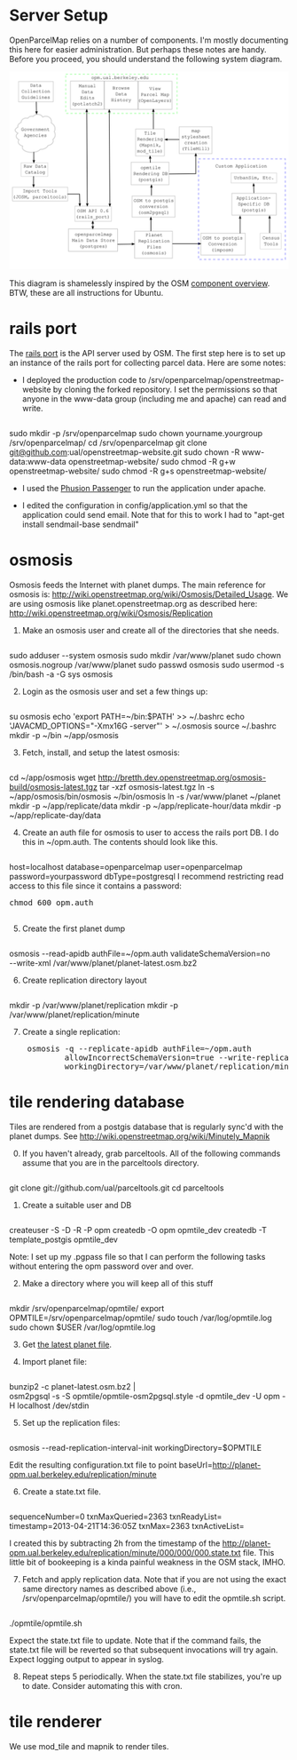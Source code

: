 Server Setup
============

OpenParcelMap relies on a number of components.  I'm mostly documenting this
here for easier administration.  But perhaps these notes are handy.  Before you
proceed, you should understand the following system diagram.

![OPM System Diagram](opm-system-diagram.png "OPM System Diagram")

This diagram is shamelessly inspired by the OSM [component
overview](http://wiki.openstreetmap.org/wiki/Component_overview).  BTW, these
are all instructions for Ubuntu.

rails port
==========

The [rails port](http://wiki.openstreetmap.org/wiki/The_Rails_Port) is the API
server used by OSM.  The first step here is to set up an instance of the rails
port for collecting parcel data.  Here are some notes:

* I deployed the production code to /srv/openparcelmap/openstreetmap-website by
  cloning the forked repository.  I set the permissions so that anyone in the
  www-data group (including me and apache) can read and write.

  <pre>
sudo mkdir -p /srv/openparcelmap
sudo chown yourname.yourgroup /srv/openparcelmap/
cd /srv/openparcelmap
git clone git@github.com:ual/openstreetmap-website.git
sudo chown -R www-data:www-data openstreetmap-website/
sudo chmod -R g+w openstreetmap-website/
sudo chmod -R g+s openstreetmap-website/
  </pre>

* I used the [Phusion Passenger](http://www.modrails.com/documentation/Users%20guide%20Apache.html#_deploying_a_rack_based_ruby_application_including_rails_gt_3)
  to run the application under apache.

* I edited the configuration in config/application.yml so that the application
  could send email.  Note that for this to work I had to "apt-get install
  sendmail-base sendmail"

osmosis
=======

Osmosis feeds the Internet with planet dumps.  The main reference for osmosis
is: http://wiki.openstreetmap.org/wiki/Osmosis/Detailed_Usage.  We are using
osmosis like planet.openstreetmap.org as described here:
http://wiki.openstreetmap.org/wiki/Osmosis/Replication

1. Make an osmosis user and create all of the directories that she needs.

   <pre>
sudo adduser --system osmosis
sudo mkdir /var/www/planet
sudo chown osmosis.nogroup /var/www/planet
sudo passwd osmosis
sudo usermod -s /bin/bash -a -G sys osmosis
   </pre>

2. Login as the osmosis user and set a few things up:
   <pre>
su osmosis 
echo 'export PATH=~/bin:$PATH' >> ~/.bashrc
echo 'JAVACMD_OPTIONS="-Xmx16G -server"' > ~/.osmosis
source ~/.bashrc
mkdir -p ~/bin ~/app/osmosis
   </pre>

3. Fetch, install, and setup the latest osmosis:
   <pre>
cd ~/app/osmosis
wget http://bretth.dev.openstreetmap.org/osmosis-build/osmosis-latest.tgz
tar -xzf osmosis-latest.tgz
ln -s ~/app/osmosis/bin/osmosis ~/bin/osmosis
ln -s /var/www/planet ~/planet
mkdir -p ~/app/replicate/data
mkdir -p ~/app/replicate-hour/data
mkdir -p ~/app/replicate-day/data
   </pre>

4. Create an auth file for osmosis to user to access the rails port DB.  I do
   this in ~/opm.auth.  The contents should look like this.
   <pre>
host=localhost
database=openparcelmap
user=openparcelmap
password=yourpassword
dbType=postgresql
   </pre>
   I recommend restricting read access to this file since it contains a password:
   <pre>
chmod 600 opm.auth
   </pre>

5. Create the first planet dump
   <pre>
osmosis --read-apidb authFile=~/opm.auth validateSchemaVersion=no \
        --write-xml /var/www/planet/planet-latest.osm.bz2
   </pre>

6. Create replication directory layout
   <pre>
mkdir -p /var/www/planet/replication
mkdir -p /var/www/planet/replication/minute
   </pre>

7. Create a single replication:
   <pre>
    osmosis -q --replicate-apidb authFile=~/opm.auth 
            allowIncorrectSchemaVersion=true --write-replication \
            workingDirectory=/var/www/planet/replication/minute/
   </pre>

tile rendering database
=======================

Tiles are rendered from a postgis database that is regularly sync'd with the
planet dumps.  See http://wiki.openstreetmap.org/wiki/Minutely_Mapnik

0. If you haven't already, grab parceltools.  All of the following commands
   assume that you are in the parceltools directory.

   <pre>
git clone git://github.com/ual/parceltools.git
cd parceltools
   </pre>

1. Create a suitable user and DB

   <pre>
createuser -S -D -R -P opm
createdb -O opm opmtile_dev
createdb -T template_postgis opmtile_dev
   </pre>

   Note: I set up my .pgpass file so that I can perform the following tasks
   without entering the opm password over and over.

2. Make a directory where you will keep all of this stuff

   <pre>
mkdir /srv/openparcelmap/opmtile/
export OPMTILE=/srv/openparcelmap/opmtile/
sudo touch /var/log/opmtile.log
sudo chown $USER /var/log/opmtile.log
   </pre>

3. Get [the latest planet file](http://planet-opm.ual.berkeley.edu/planet-latest.osm.bz2).

4. Import planet file:

   <pre>
bunzip2 -c planet-latest.osm.bz2 | \
osm2pgsql -s -S opmtile/opmtile-osm2pgsql.style -d opmtile_dev -U opm -H localhost /dev/stdin
   </pre>

5. Set up the replication files:

   <pre>
osmosis --read-replication-interval-init workingDirectory=$OPMTILE
   </pre>

   Edit the resulting configuration.txt file to point
   baseUrl=http://planet-opm.ual.berkeley.edu/replication/minute

6. Create a state.txt file.

   <pre>
sequenceNumber=0
txnMaxQueried=2363
txnReadyList=
timestamp=2013-04-21T14\:36\:05Z
txnMax=2363
txnActiveList=
   </pre>

   I created this by subtracting 2h from the timestamp of the
   http://planet-opm.ual.berkeley.edu/replication/minute/000/000/000.state.txt
   file.  This little bit of bookeeping is a kinda painful weakness in the OSM
   stack, IMHO.

7. Fetch and apply replication data.  Note that if you are not using the exact
   same directory names as described above (i.e., /srv/openparcelmap/opmtile/)
   you will have to edit the opmtile.sh script.

   <pre>
./opmtile/opmtile.sh
   </pre>

   Expect the state.txt file to update.  Note that if the command fails, the
   state.txt file will be reverted so that subsequent invocations will try
   again.  Expect logging output to appear in syslog.

8. Repeat steps 5 periodically.  When the state.txt file stabilizes, you're up
   to date.  Consider automating this with cron.

tile renderer
=============

We use mod_tile and mapnik to render tiles.
